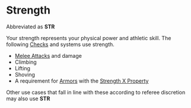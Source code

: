 # Strength

Abbreviated as **STR**

Your strength represents your physical power and athletic skill. The following [Checks](../../Game%20Procedures/Check.md) and systems use strength.

* [Melee Attacks](../../Game%20Procedures/Melee%20Attack.md) and damage
* Climbing
* Lifting
* Shoving
* A requirement for [Armors](../../Items/Equipment/Armor.md) with the [Strength X Property](../../Items/Equipment/Individual%20Item%20Cards/Armors/Armor%20Properties/Strength%20X%20Property.md)

Other use cases that fall in line with these according to referee discretion may also use **STR**
